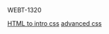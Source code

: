 WEBT-1320

<a href="HTML5_to_intro_css" target=_blank>HTML to intro css</a>
<a href="adv_css" target=_blank>advanced css</a>